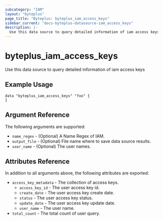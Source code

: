 ```yaml
---
subcategory: "IAM"
layout: "byteplus"
page_title: "Byteplus: byteplus_iam_access_keys"
sidebar_current: "docs-byteplus-datasource-iam_access_keys"
description: |-
  Use this data source to query detailed information of iam access keys
---
```

# byteplus_iam_access_keys
Use this data source to query detailed information of iam access keys
## Example Usage
```hcl
data "byteplus_iam_access_keys" "foo" {
}
```
## Argument Reference
The following arguments are supported:
* `name_regex` - (Optional) A Name Regex of IAM.
* `output_file` - (Optional) File name where to save data source results.
* `user_name` - (Optional) The user names.

## Attributes Reference
In addition to all arguments above, the following attributes are exported:
* `access_key_metadata` - The collection of access keys.
    * `access_key_id` - The user access key id.
    * `create_date` - The user access key create date.
    * `status` - The user access key status.
    * `update_date` - The user access key update date.
    * `user_name` - The user name.
* `total_count` - The total count of user query.


